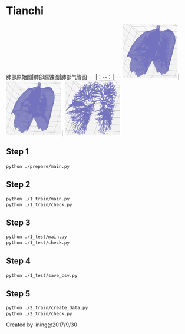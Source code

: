 # Tianchi
肺部原始图|肺部腐蚀图|肺部气管图
---|：--：|---
![1](fig/1.png '肺部原始图')| ![2](fig/2.png "肺部腐蚀图")| ![3](fig/3.png "肺部气管图")
## Step 1
`python ./prepare/main.py`

## Step 2
```
python ./1_train/main.py
python ./1_train/check.py
```

## Step 3
```
python ./1_test/main.py
python ./1_test/check.py
```
## Step 4
`python ./1_test/save_csv.py`

## Step 5
```
python ./2_train/create_data.py
python ./2_train/check.py
```

Created by lining@2017/9/30
